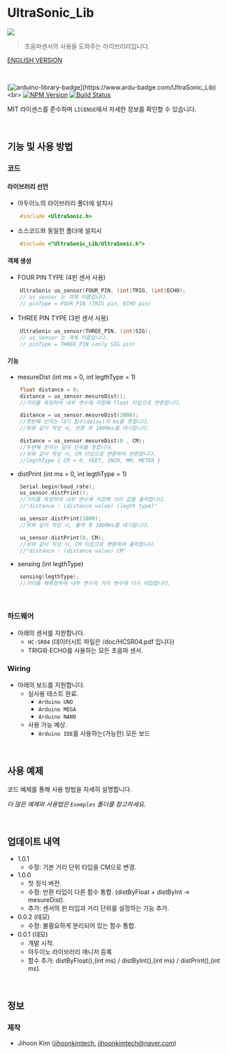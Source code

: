 # UltraSonic_Lib
![](../header.png)
> 초음파센서의 사용을 도와주는 라이브러리입니다.

[ENGLISH VERSION](https://github.com/jihoonkimtech/UltraSonic_Lib/blob/master/README.md)

<br>

<!-- NPM Version -->
<!-- Build Status -->
[![arduino-library-badge](https://www.ardu-badge.com/badge/UltraSonic_Lib.svg?)](https://www.ardu-badge.com/UltraSonic_Lib)<br>
[![NPM Version][npm-image]][npm-url]    [![Build Status][travis-image]][travis-url]

MIT 라이센스를 준수하며 ``LICENSE``에서 자세한 정보를 확인할 수 있습니다.

<br>

## 기능 및 사용 방법

### 코드
#### 라이브러리 선언
- 아두이노의 라이브러리 폴더에 설치시
```C++
    #include <UltraSonic.h>
```
- 소스코드와 동일한 폴더에 설치시
```C++
    #include <"UltraSonic_Lib/UltraSonic.h">
```
#### 객체 생성
- FOUR PIN TYPE (4핀 센서 사용)
```C++
    UltraSonic us_sensor(FOUR_PIN, (int)TRIG, (int)ECHO);
    // us_sensor 는 객체 이름입니다.
    // pinType = FOUR_PIN (TRIG pin, ECHO pin)
```
- THREE PIN TYPE (3핀 센서 사용)
```C++
    UltraSonic us_sensor(THREE_PIN, (int)SIG);
    // us_sensor 는 객체 이름입니다.
    // pinType = THREE_PIN (only SIG pin)
```

#### 기능
- mesureDist (int ms = 0, int legthType = 1)
```C++
    float distance = 0;
    distance = us_sensor.mesureDist();
    //거리를 측정하여 내부 변수에 저장해 float 타입으로 반환합니다.

    distance = us_sensor.mesureDist(1000);
    //첫번째 인자는 대기 함수(delay)의 ms를 뜻합니다.
    //위와 같이 작성 시, 반환 후 1000ms를 대기합니다.

    distance = us_sensor.mesureDist(0 , CM);
    //두번째 인자는 길이 단위를 뜻합니다.
    //위와 같이 작성 시, CM 타입으로 변환하여 반환합니다.
    //legthType { CM = 0, FEET, INCH, MM, METER }
```

- distPrint (int ms = 0, int legthType = 1)
```C++
    Serial.begin(baud_rate);
    us_sensor.distPrint();
    //거리를 측정하여 내부 변수에 저장해 거리 값을 출력합니다.
    //"distance : (distance value) (legth type)"

    us_sensor.distPrint(1000);
    //위와 같이 작성 시, 출력 후 1000ms를 대기합니다.

    us_sensor.distPrint(0, CM);
    //위와 같이 작성 시, CM 타입으로 변환하여 출력합니다.
    //"distance : (distance value) CM"
```

- sensing (int legthType)
```C++
    sensing(legthType);
    //거리를 재측정하여 내부 변수의 거리 변수에 다시 대입합니다.
```

<br>

### 하드웨어
- 아래의 센서를 지원합니다.
    - `HC-SR04` (데이터시트 파일은 /doc/HCSR04.pdf 입니다)
    - TRIG와 ECHO를 사용하는 모든 초음파 센서.

### Wiring
- 아래의 보드를 지원합니다.
    - 실사용 테스트 완료.
        - `Arduino UNO`
        - `Arduino MEGA`
        - `Arduino NANO`
    - 사용 가능 예상.
        - `Arduino IDE`를 사용하는(가능한) 모든 보드

<br>

## 사용 예제

코드 예제를 통해 사용 방법을 자세히 설명합니다.

_더 많은 예제와 사용법은  ``Exemples`` 폴더를 참고하세요._

<br>

## 업데이트 내역
* 1.0.1
    * 수정: 기본 거리 단위 타입을 CM으로 변경.
* 1.0.0
    * 첫 정식 버전.
    * 수정: 반환 타입이 다른 함수 통합. (distByFloat + distByInt -> mesureDist).
    * 추가: 센서의 핀 타입과 거리 단위를 설정하는 기능 추가.
* 0.0.2 (데모)
    * 수정: 불필요하게 분리되어 있는 함수 통합.
* 0.0.1 (데모)
    * 개발 시작.
    * 아두이노 라이브러리 매니저 등록
    * 함수 추가: distByFloat(),(int ms) / distByInt(),(int ms) / distPrint(),(int ms).

<br>

## 정보
### 제작
- Jihoon Kim ([jihoonkimtech](https://jihoonkimtech.github.io/), [jihoonkimtech@naver.com](mailto:jihoonkimtech@naver.com))



<!-- Markdown link & img dfn's -->
[npm-image]: https://img.shields.io/npm/v/datadog-metrics.svg?style=flat-square
[npm-url]: https://npmjs.org/package/datadog-metrics
[npm-downloads]: https://img.shields.io/npm/dm/datadog-metrics.svg?style=flat-square
[travis-image]: https://img.shields.io/travis/dbader/node-datadog-metrics/master.svg?style=flat-square
[travis-url]: https://travis-ci.org/dbader/node-datadog-metrics
[wiki]: https://github.com/yourname/yourproject/wiki